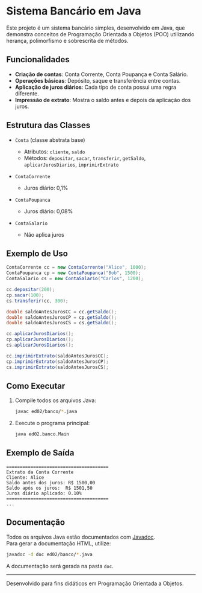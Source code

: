 # Sistema Bancário em Java

Este projeto é um sistema bancário simples, desenvolvido em Java, que demonstra conceitos de Programação Orientada a Objetos (POO) utilizando herança, polimorfismo e sobrescrita de métodos.

## Funcionalidades

- **Criação de contas**: Conta Corrente, Conta Poupança e Conta Salário.
- **Operações básicas**: Depósito, saque e transferência entre contas.
- **Aplicação de juros diários**: Cada tipo de conta possui uma regra diferente.
- **Impressão de extrato**: Mostra o saldo antes e depois da aplicação dos juros.

## Estrutura das Classes

- `Conta` (classe abstrata base)
  - Atributos: `cliente`, `saldo`
  - Métodos: `depositar`, `sacar`, `transferir`, `getSaldo`, `aplicarJurosDiarios`, `imprimirExtrato`

- `ContaCorrente`
  - Juros diário: 0,1%
- `ContaPoupanca`
  - Juros diário: 0,08%
- `ContaSalario`
  - Não aplica juros

## Exemplo de Uso

```java
ContaCorrente cc = new ContaCorrente("Alice", 1000);
ContaPoupanca cp = new ContaPoupanca("Bob", 1500);
ContaSalario cs = new ContaSalario("Carlos", 1200);

cc.depositar(200);
cp.sacar(100);
cs.transferir(cc, 300);

double saldoAntesJurosCC = cc.getSaldo();
double saldoAntesJurosCP = cp.getSaldo();
double saldoAntesJurosCS = cs.getSaldo();

cc.aplicarJurosDiarios();
cp.aplicarJurosDiarios();
cs.aplicarJurosDiarios();

cc.imprimirExtrato(saldoAntesJurosCC);
cp.imprimirExtrato(saldoAntesJurosCP);
cs.imprimirExtrato(saldoAntesJurosCS);
```

## Como Executar

1. Compile todos os arquivos Java:
   ```sh
   javac ed02/banco/*.java
   ```

2. Execute o programa principal:
   ```sh
   java ed02.banco.Main
   ```

## Exemplo de Saída

```
======================================
Extrato da Conta Corrente
Cliente: Alice
Saldo antes dos juros: R$ 1500,00
Saldo após os juros:  R$ 1501,50
Juros diário aplicado: 0.10%
======================================
...
```

## Documentação

Todos os arquivos Java estão documentados com [Javadoc](https://www.oracle.com/technical-resources/articles/java/javadoc-tool.html).  
Para gerar a documentação HTML, utilize:

```sh
javadoc -d doc ed02/banco/*.java
```

A documentação será gerada na pasta `doc`.

---

Desenvolvido para fins didáticos em Programação Orientada a Objetos.